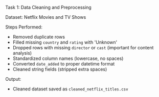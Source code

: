 Task 1: Data Cleaning and Preprocessing

 Dataset:
Netflix Movies and TV Shows

 Steps Performed:
- Removed duplicate rows
- Filled missing `country` and `rating` with 'Unknown'
- Dropped rows with missing `director` or `cast` (important for content analysis)
- Standardized column names (lowercase, no spaces)
- Converted `date_added` to proper datetime format
- Cleaned string fields (stripped extra spaces)

 Output:
- Cleaned dataset saved as `cleaned_netflix_titles.csv`
